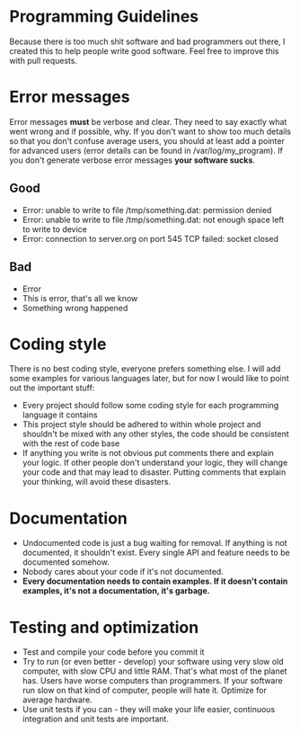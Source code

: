 # Programming Guidelines
Because there is too much shit software and bad programmers out there, I created this to help people write good software. Feel free to improve this with pull requests.

# Error messages
Error messages **must** be verbose and clear. They need to say exactly what went wrong and if possible, why. If you don't want to show too much details so that you don't confuse average users, you should at least add a pointer for advanced users (error details can be found in /var/log/my_program). If you don't generate verbose error messages **your software sucks**.
## Good
* Error: unable to write to file /tmp/something.dat: permission denied
* Error: unable to write to file /tmp/something.dat: not enough space left to write to device
* Error: connection to server.org on port 545 TCP failed: socket closed
## Bad
* Error
* This is error, that's all we know
* Something wrong happened

# Coding style
There is no best coding style, everyone prefers something else. I will add some examples for various languages later, but for now I would like to point out the important stuff:
* Every project should follow some coding style for each programming language it contains
* This project style should be adhered to within whole project and shouldn't be mixed with any other styles, the code should be consistent with the rest of code base
* If anything you write is not obvious put comments there and explain your logic. If other people don't understand your logic, they will change your code and that may lead to disaster. Putting comments that explain your thinking, will avoid these disasters.

# Documentation
* Undocumented code is just a bug waiting for removal. If anything is not documented, it shouldn't exist. Every single API and feature needs to be documented somehow.
* Nobody cares about your code if it's not documented.
* **Every documentation needs to contain examples. If it doesn't contain examples, it's not a documentation, it's garbage.**

# Testing and optimization
* Test and compile your code before you commit it
* Try to run (or even better - develop) your software using very slow old computer, with slow CPU and little RAM. That's what most of the planet has. Users have worse computers than programmers. If your software run slow on that kind of computer, people will hate it. Optimize for average hardware.
* Use unit tests if you can - they will make your life easier, continuous integration and unit tests are important.

